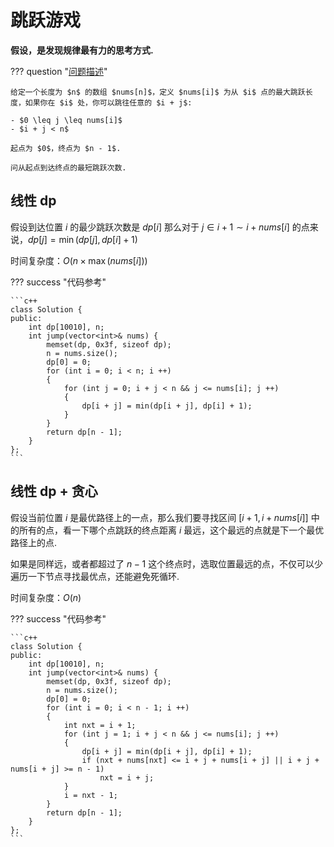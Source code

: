 # 跳跃游戏

**假设，是发现规律最有力的思考方式.**

??? question "[问题描述](https://leetcode.cn/problems/jump-game-ii/description/)"

    给定一个长度为 $n$ 的数组 $nums[n]$，定义 $nums[i]$ 为从 $i$ 点的最大跳跃长度，如果你在 $i$ 处，你可以跳往任意的 $i + j$:

    - $0 \leq j \leq nums[i]$
    - $i + j < n$

    起点为 $0$，终点为 $n - 1$.

    问从起点到达终点的最短跳跃次数.

## 线性 dp

假设到达位置 $i$ 的最少跳跃次数是 $dp[i]$ 那么对于 $j \in i + 1 \sim i + nums[i]$ 的点来说，$dp[j] = \min(dp[j], dp[i] + 1)$

时间复杂度：$O(n \times \max(nums[i]))$

??? success "代码参考"

    ```c++
    class Solution {
    public:
        int dp[10010], n;
        int jump(vector<int>& nums) {
            memset(dp, 0x3f, sizeof dp);
            n = nums.size();
            dp[0] = 0;
            for (int i = 0; i < n; i ++)
            {
                for (int j = 0; i + j < n && j <= nums[i]; j ++)
                {
                    dp[i + j] = min(dp[i + j], dp[i] + 1);
                }
            }
            return dp[n - 1];
        }
    };
    ```

## 线性 dp + 贪心

假设当前位置 $i$ 是最优路径上的一点，那么我们要寻找区间 $[i + 1, i + nums[i]]$ 中的所有的点，看一下哪个点跳跃的终点距离 $i$ 最远，这个最远的点就是下一个最优路径上的点.

如果是同样远，或者都超过了 $n - 1$ 这个终点时，选取位置最远的点，不仅可以少遍历一下节点寻找最优点，还能避免死循环.

时间复杂度：$O(n)$

??? success "代码参考"

    ```c++
    class Solution {
    public:
        int dp[10010], n;
        int jump(vector<int>& nums) {
            memset(dp, 0x3f, sizeof dp);
            n = nums.size();
            dp[0] = 0;
            for (int i = 0; i < n - 1; i ++)
            {
                int nxt = i + 1;
                for (int j = 1; i + j < n && j <= nums[i]; j ++)
                {
                    dp[i + j] = min(dp[i + j], dp[i] + 1);
                    if (nxt + nums[nxt] <= i + j + nums[i + j] || i + j + nums[i + j] >= n - 1) 
                        nxt = i + j;
                }
                i = nxt - 1;
            }
            return dp[n - 1];
        }
    };
    ```